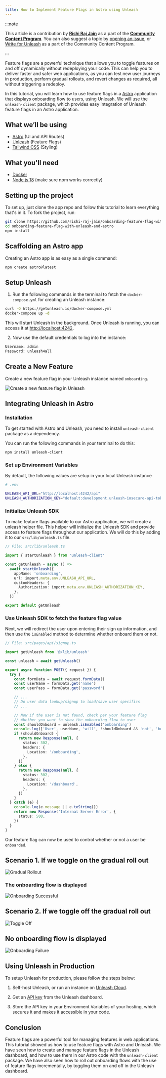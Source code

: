 ```yaml
---
title: How to Implement Feature Flags in Astro using Unleash
---
```

:::note

This article is a contribution by **[Rishi Raj Jain](https://www.linkedin.com/in/rishi-raj-jain/)** as a part of the **[Community Content Program](https://github.com/unleash/community-content)**. You can also suggest a topic by [opening an issue](https://github.com/Unleash/community-content/issues), or [Write for Unleash](https://www.getunleash.io/blog/get-published-through-unleashs-community-content-program) as a part of the Community Content Program.

:::

Feature flags are a powerful technique that allows you to toggle features on and off dynamically without redeploying your code. This can help you to deliver faster and safer web applications, as you can test new user journeys in production, perform gradual rollouts, and revert changes as required, all without triggering a redeploy.

In this tutorial, you will learn how to use feature flags in a [Astro](https://astro.build) application that displays onboarding flow to users, using Unleash. We will use the `unleash-client` package, which provides easy integration of Unleash feature flags in an Astro application.

## What we’ll be using

- [Astro](https://astro.build) (UI and API Routes)
- [Unleash](https://getunleash.io) (Feature Flags)
- [Tailwind CSS](https://tailwindcss.com) (Styling)

## What you'll need

- [Docker](https://docker.com)
- [Node.js 18](https://nodejs.org) (make sure npm works correctly)

## Setting up the project

To set up, just clone the app repo and follow this tutorial to learn everything that's in it. To fork the project, run:

```bash
git clone https://github.com/rishi-raj-jain/onboarding-feature-flag-with-unleash-and-astro
cd onboarding-feature-flag-with-unleash-and-astro
npm install
```

## Scaffolding an Astro app

Creating an Astro app is as easy as a single command:

```bash
npm create astro@latest
```

## Setup Unleash

1. Run the following commands in the terminal to fetch the `docker-compose.yml` for creating an Unleash instance:

```bash
curl -O https://getunleash.io/docker-compose.yml
docker-compose up -d
```

This will start Unleash in the background. Once Unleash is running, you can access it at [http://localhost:4242](http://localhost:4242).

2. Now use the default credentials to log into the instance:

```bash
Username: admin
Password: unleash4all
```


## Create a New Feature

Create a new feature flag in your Unleash instance named `onboarding`.

![Create a new feature flag in Unleash](/img/create-new-flag-astro.png)


## Integrating Unleash in Astro

### Installation

To get started with Astro and Unleash, you need to install `unleash-client` package as a dependency.


You can run the following commands in your terminal to do this:

```bash
npm install unleash-client
```

### Set up Environment Variables

By default, the following values are setup in your local Unleash instance

```bash
# .env

UNLEASH_API_URL="http://localhost:4242/api"
UNLEASH_AUTHORIZATION_KEY="default:development.unleash-insecure-api-token"
```

### Initialize Unleash SDK

To make feature flags available to our Astro application, we will create a unleash helper file. This helper will initialize the Unleash SDK and provide access to feature flags throughout our application. We will do this by adding it to our `src/lib/unleash.ts` file.

```typescript
// File: src/lib/unleash.ts

import { startUnleash } from 'unleash-client'

const getUnleash = async () =>
  await startUnleash({
    appName: 'onboarding',
    url: import.meta.env.UNLEASH_API_URL,
    customHeaders: {
      Authorization: import.meta.env.UNLEASH_AUTHORIZATION_KEY,
    },
  })

export default getUnleash
```

### Use Unleash SDK to fetch the feature flag value


Next, we will redirect the user upon entering their sign up information, and then use the `isEnabled` method to determine whether onboard them or not.


```typescript
// File: src/pages/api/signup.ts

import getUnleash from '@/lib/unleash'

const unleash = await getUnleash()

export async function POST({ request }) {
  try {
    const formData = await request.formData()
    const userName = formData.get('name')
    const userPass = formData.get('password')

    // ...
    // Do user data lookup/signup to load/save user specifics
    // ...

    // Now if the user is not found, check per your feature flag
    // Whether you want to show the onboarding flow to user
    const shouldOnboard = unleash.isEnabled('onboarding')
    console.log(['User', userName, 'will', !shouldOnboard && 'not', 'be onboarded'].filter((i) => i).join(' '))
    if (shouldOnboard) {
      return new Response(null, {
        status: 302,
        headers: {
          Location: '/onboarding',
        },
      })
    } else {
      return new Response(null, {
        status: 302,
        headers: {
          Location: '/dashboard',
        },
      })
    }
  } catch (e) {
    console.log(e.message || e.toString())
    return new Response('Internal Server Error', {
      status: 500,
    })
  }
}
```


Our feature flag can now be used to control whether or not a user be `onboarded`.

## Scenario 1. If we toggle on the gradual roll out

![Gradual Rollout](/img/gradual-rollout-astro.png)

### The onboarding flow is displayed

![Onboarding Successful](/img/onboarding-success-astro.png)

## Scenario 2. If we toggle off the gradual roll out

![Toggle Off](/img/gradual-rollout-astro-1.png)

## No onboarding flow is displayed

![Onboarding Failure](/img/onboarding-failure-astro.png)

## Using Unleash in Production

To setup Unleash for production, please follow the steps below:

1. Self-host Unleash, or run an instance on [Unleash Cloud](https://www.getunleash.io/pricing).

2. Get an [API key](/reference/api-tokens-and-client-keys) from the Unleash dashboard.

3. Store the API key in your Environment Variables of your hosting, which secures it and makes it accessible in your code.

## Conclusion

Feature flags are a powerful tool for managing features in web applications. This tutorial showed us how to use feature flags with Astro and Unleash. We have seen how to create and manage feature flags in the Unleash dashboard, and how to use them in our Astro code with the `unleash-client` package. We have also seen how to roll out onboarding flows with the use of feature flags incrementally, by toggling them on and off in the Unleash dashboard.
